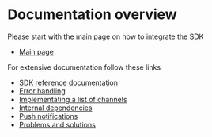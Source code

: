 # Documentation overview

Please start with the main page on how to integrate the SDK
* [Main page](../README.md)

For extensive documentation follow these links
* [SDK reference documentation](https://close-dev-team.github.io/mobile-close-channel-sdk-android/-mobile%20-close%20-channel%20-s-d-k/com.thecloseapp.close.channel.sdk/index.html)
* [Error handling](./error_handling.md)
* [Implementating a list of channels](./list_of_channels.md)
* [Internal dependencies](./internal_dependencies.md)
* [Push notifications](./push_notifications.md)
* [Problems and solutions](./problems_and_solutions.md)
